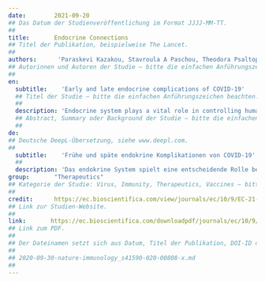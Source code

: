 ```yaml
---
date:        2021-09-20
## Das Datum der Studienveröffentlichung im Format JJJJ-MM-TT.
##
title:       Endocrine Connections
## Titel der Publikation, beispielweise The Lancet.
##
authors:      'Paraskevi Kazakou, Stavroula A Paschou, Theodora Psaltopoulou, Maria Gavriatopoulou, Eleni Korompoki, Katerina Stefanaki, Fotini Kanouta, Georgia N Kassi, Meletios-Athanasios Dimopoulos & Asimina Mitrakou'
## Autorinnen und Autoren der Studie – bitte die einfachen Anführungszeichen beachten!
##
en:
  subtitle:    'Early and late endocrine complications of COVID-19'
  ## Titel der Studie – bitte die einfachen Anführungszeichen beachten!
  ##
  description: 'Endocrine system plays a vital role in controlling human homeostasis. Understanding the possible effects of COVID-19 on endocrine glands is crucial to prevent and manage endocrine disorders before and during hospitalization in COVID-19-infected patients as well as to follow them up properly upon recovery. Many endocrine glands such as pancreas, hypothalamus and pituitary, thyroid, adrenal glands, testes, and ovaries have been found to express angiotensin-converting enzyme 2 receptors, the main binding site of the virus. Since the pandemic outbreak, various publications focus on the aggravation of preexisting endocrine diseases by COVID-19 infection or the adverse prognosis of the disease in endocrine patients. However, data on endocrine disorders both during the phase of the infection (early complications) and upon recovery (late complications) are scarce. The aim of this review is to identify and discuss early and late endocrine complications of COVID-19. The majority of the available data refer to glucose dysregulation and its reciprocal effect on COVID-19 infection with the main interest focusing on the presentation of new onset of diabetes mellitus. Thyroid dysfunction with low triiodothyronine, low thyroid stimulating hormone, or subacute thyroiditis has been reported. Adrenal dysregulation and impaired spermatogenesis in affected men have been also reported. Complications of other endocrine glands are still not clear. Considering the recent onset of COVID-19 infection, the available follow-up data are limited, and therefore, long-term studies are required to evaluate certain effects of COVID-19 on the endocrine glands. The aim of this article is to review the early and late endocrine complications of COVID-19 and specifically for (1) glucose metabolism, (2) hypothalamus and pituitary, (3) thyroid gland, (4) adrenal glands, (5) reproductive system, and (6) calcium and vitamin D metabolism.'
  ## Abstract, Summary oder Background der Studie – bitte die einfachen Anführungszeichen beachten!
  ##
de: 
## Deutsche DeepL-Übersetzung, siehe www.deepl.com.
##
  subtitle:    'Frühe und späte endokrine Komplikationen von COVID-19'
  ##
  description: 'Das endokrine System spielt eine entscheidende Rolle bei der Steuerung der menschlichen Homöostase. Das Verständnis der möglichen Auswirkungen von COVID-19 auf die endokrinen Drüsen ist von entscheidender Bedeutung für die Vorbeugung und Behandlung endokriner Störungen vor und während des Krankenhausaufenthalts von COVID-19-infizierten Patienten sowie für eine angemessene Nachsorge nach der Genesung. Viele endokrine Drüsen wie Bauchspeicheldrüse, Hypothalamus und Hypophyse, Schilddrüse, Nebennieren, Hoden und Eierstöcke exprimieren Angiotensin-Converting-Enzyme-2-Rezeptoren, die Hauptbindungsstelle des Virus. Seit dem Ausbruch der Pandemie konzentrieren sich verschiedene Veröffentlichungen auf die Verschlimmerung bereits bestehender endokriner Erkrankungen durch eine COVID-19-Infektion oder die ungünstige Prognose der Krankheit bei endokrinen Patienten. Es liegen jedoch nur wenige Daten zu endokrinen Erkrankungen sowohl während der Infektionsphase (frühe Komplikationen) als auch nach der Genesung (späte Komplikationen) vor. Ziel dieser Übersichtsarbeit ist, frühe und späte endokrine Komplikationen von COVID-19 zu identifizieren und zu diskutieren. Die meisten der verfügbaren Daten beziehen sich auf die Dysregulation des Blutzuckerspiegels und ihre Wechselwirkung mit der COVID-19-Infektion, wobei das Hauptinteresse auf dem Auftreten eines neu auftretenden Diabetes mellitus liegt. Es wurde über Schilddrüsenfunktionsstörungen mit niedrigem Trijodthyronin, niedrigem Thyreoidea-stimulierendem Hormon oder subakuter Thyreoiditis berichtet. Es wurde auch über eine Dysregulation der Nebenniere und eine gestörte Spermatogenese bei betroffenen Männern berichtet. Komplikationen bei anderen endokrinen Drüsen sind noch unklar. In Anbetracht der Tatsache, dass die COVID-19-Infektion erst vor kurzem aufgetreten ist, sind die verfügbaren Follow-up-Daten begrenzt, weshalb Langzeitstudien erforderlich sind, um bestimmte Auswirkungen von COVID-19 auf die endokrinen Drüsen zu bewerten. Ziel dieses Artikels ist, einen Überblick über die frühen und späten endokrinen Komplikationen von COVID-19 zu geben, und zwar speziell für (1) den Glukosestoffwechsel, (2) Hypothalamus und Hypophyse, (3) die Schilddrüse, (4) die Nebennieren, (5) das Fortpflanzungssystem und (6) den Kalzium- und Vitamin-D-Stoffwechsel.'
group:       "Therapeutics"
## Kategorie der Studie: Virus, Immunity, Therapeutics, Vaccines – bitte die Anführungszeichen beachten!
##
credit:      https://ec.bioscientifica.com/view/journals/ec/10/9/EC-21-0184.xml
## Link zur Studien-Website.
##
link:       https://ec.bioscientifica.com/downloadpdf/journals/ec/10/9/EC-21-0184.xml
## Link zum PDF.
##
## Der Dateinamen setzt sich aus Datum, Titel der Publikation, DOI-ID der Studie (nach dem letzten Slash) und der Dateiendung zusammen. Bitte den Unterstrich vor der DOI-ID beachten!
##
## 2020-09-30-nature-immunology_s41590-020-00808-x.md
##
---
```

<object data="{{ page.link }}" style='height:calc(100vh - 400px); width: 100%' type='application/pdf'></object>